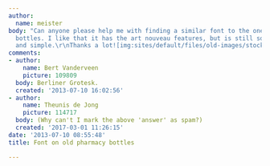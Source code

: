 ```yaml
---
author:
  name: meister
body: "Can anyone please help me with finding a similar font to the one on these pharmacy
  bottles. I like that it has the art nouveau features, but is still somehow contemporary
  and simple.\r\nThanks a lot![img:sites/default/files/old-images/stock-photo-empty-scent-bottles-in-old-pharmacy-8503870_4655.jpg]"
comments:
- author:
    name: Bert Vanderveen
    picture: 109809
  body: Berliner Grotesk.
  created: '2013-07-10 16:02:56'
- author:
    name: Theunis de Jong
    picture: 114717
  body: (Why can't I mark the above 'answer' as spam?)
  created: '2017-03-01 11:26:15'
date: '2013-07-10 08:55:48'
title: Font on old pharmacy bottles

---
```

